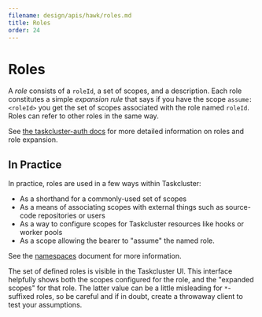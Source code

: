 ```yaml
---
filename: design/apis/hawk/roles.md
title: Roles
order: 24
---
```


# Roles

A _role_ consists of a `roleId`, a set of scopes, and a description. Each role
constitutes a simple _expansion rule_ that says if you have the scope
`assume:<roleId>` you get the set of scopes associated with the role named
`roleId`. Roles can refer to other roles in the same way.

See [the taskcluster-auth
docs](/docs/reference/platform/auth/roles) for more detailed
information on roles and role expansion.

## In Practice

In practice, roles are used in a few ways within Taskcluster:

 * As a shorthand for a commonly-used set of scopes
 * As a means of associating scopes with external things such as source-code repositories or users
 * As a way to configure scopes for Taskcluster resources like hooks or worker pools
 * As a scope allowing the bearer to "assume" the named role.

See the [namespaces](/docs/manual/using/namespaces) document for more information.

The set of defined roles is visible in the Taskcluster UI.  This interface
helpfully shows both the scopes configured for the role, and the "expanded
scopes" for that role. The latter value can be a little misleading for
`*`-suffixed roles, so be careful and if in doubt, create a throwaway client to
test your assumptions.

